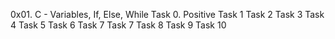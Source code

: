 0x01. C - Variables, If, Else, While
Task 0. Positive
Task 1
Task 2
Task 3
Task 4
Task 5
Task 6
Task 7
Task 7
Task 8
Task 9
Task 10
